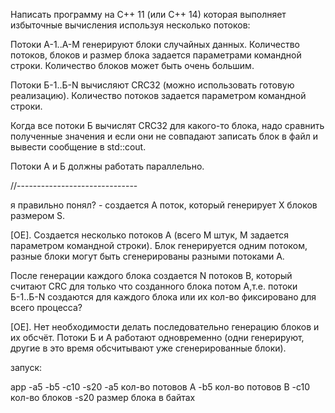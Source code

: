 Написать программу на C++ 11 (или C++ 14) которая выполняет избыточные вычисления используя несколько потоков:

Потоки А-1..А-M генерируют блоки случайных данных. Количество потоков, блоков и размер блока задается параметрами командной строки. Количество блоков может быть очень большим.

Потоки Б-1..Б-N вычисляют CRC32 (можно использовать готовую реализацию). Количество потоков задается параметром командной строки.

Когда все потоки Б вычислят CRC32 для какого-то блока, надо сравнить полученные значения и если они не совпадают записать блок в файл и вывести сообщение в std::cout.

Потоки A и Б должны работать параллельно.

//------------------------------

я правильно понял? -  создается А поток, который генерирует X  блоков размером S.

[OE]. Создается несколько потоков А (всего M штук, M задается параметром командной строки). Блок генерируется одним потоком, разные блоки могут быть сгенерированы разными потоками A.

После генерации каждого блока создается N потоков B, который считают CRC для только что созданного блока потом А,т.е. потоки  Б-1..Б-N создаются для каждого блока или их кол-во фиксировано для всего процесса?

[OE]. Нет необходимости делать последовательно генерацию блоков и их обсчёт. Потоки Б и А работают одновременно (одни генерируют, другие в это время обсчитывают уже сгенерированные блоки).



запуск:

app -a5 -b5 -c10 -s20
-a5  кол-во потовов А
-b5 кол-во потовов В
-c10  кол-во блоков
-s20  размер блока в байтах
